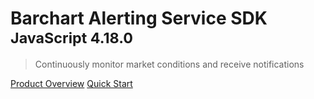 # Barchart Alerting Service SDK <small>JavaScript 4.18.0</small>

> Continuously monitor market conditions and receive notifications

[Product Overview](/content/product_overview)
[Quick Start](/content/quick_start)